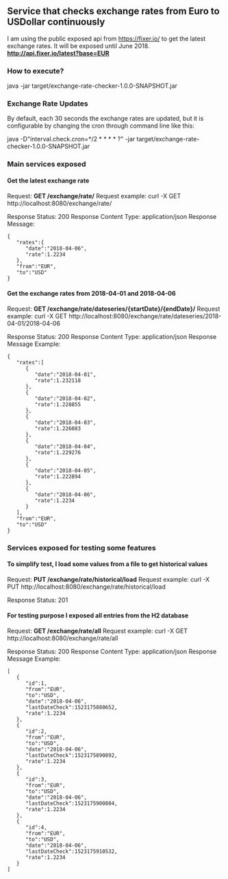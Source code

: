 ## Service that checks exchange rates from Euro to USDollar continuously
I am using the public exposed api from https://fixer.io/ to get the latest exchange rates. It will be exposed until June 2018.
**http://api.fixer.io/latest?base=EUR**

### How to execute?
java -jar target/exchange-rate-checker-1.0.0-SNAPSHOT.jar

### Exchange Rate Updates
By default, each 30 seconds the exchange rates are updated, but it is configurable by changing the cron through command line like this:

java -D"interval.check.cron=*/2 * * * * ?" -jar target/exchange-rate-checker-1.0.0-SNAPSHOT.jar

### Main services exposed
#### Get the latest exchange rate
Request: **GET /exchange/rate/**
Request example: curl -X GET http://localhost:8080/exchange/rate/

Response Status: 200
Response Content Type: application/json
Response Message:
```
{
   "rates":{
      "date":"2018-04-06",
      "rate":1.2234
   },
   "from":"EUR",
   "to":"USD"
}
```

#### Get the exchange rates from 2018-04-01 and 2018-04-06
Request: **GET /exchange/rate/dateseries/{startDate}/{endDate}/**
Request example: curl -X GET http://localhost:8080/exchange/rate/dateseries/2018-04-01/2018-04-06


Response Status: 200
Response Content Type: application/json
Response Message Example:
```
{
   "rates":[
      {
         "date":"2018-04-01",
         "rate":1.232118
      },
      {
         "date":"2018-04-02",
         "rate":1.228855
      },
      {
         "date":"2018-04-03",
         "rate":1.226083
      },
      {
         "date":"2018-04-04",
         "rate":1.229276
      },
      {
         "date":"2018-04-05",
         "rate":1.222894
      },
      {
         "date":"2018-04-06",
         "rate":1.2234
      }
   ],
   "from":"EUR",
   "to":"USD"
}
```

### Services exposed for testing some features

#### To simplify test, I load some values from a file to get historical values
Request: **PUT /exchange/rate/historical/load**
Request example: curl -X PUT http://localhost:8080/exchange/rate/historical/load

Response Status: 201

#### For testing purpose I exposed all entries from the H2 database
Request: **GET /exchange/rate/all**
Request example: curl -X GET http://localhost:8080/exchange/rate/all

Response Status: 200
Response Content Type: application/json
Response Message Example:
```
[
   {
      "id":1,
      "from":"EUR",
      "to":"USD",
      "date":"2018-04-06",
      "lastDateCheck":1523175880652,
      "rate":1.2234
   },
   {
      "id":2,
      "from":"EUR",
      "to":"USD",
      "date":"2018-04-06",
      "lastDateCheck":1523175890892,
      "rate":1.2234
   },
   {
      "id":3,
      "from":"EUR",
      "to":"USD",
      "date":"2018-04-06",
      "lastDateCheck":1523175900804,
      "rate":1.2234
   },
   {
      "id":4,
      "from":"EUR",
      "to":"USD",
      "date":"2018-04-06",
      "lastDateCheck":1523175910532,
      "rate":1.2234
   }
]
```
